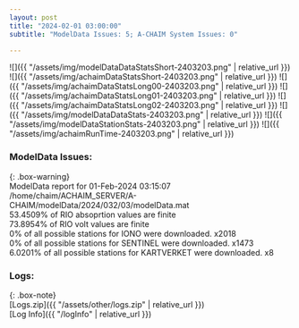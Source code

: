 ```yaml
---
layout: post
title: "2024-02-01 03:00:00"
subtitle: "ModelData Issues: 5; A-CHAIM System Issues: 0"

---
```


![]({{ "/assets/img/modelDataDataStatsShort-2403203.png" | relative_url }})
![]({{ "/assets/img/achaimDataStatsShort-2403203.png" | relative_url }})
![]({{ "/assets/img/achaimDataStatsLong00-2403203.png" | relative_url }})
![]({{ "/assets/img/achaimDataStatsLong01-2403203.png" | relative_url }})
![]({{ "/assets/img/achaimDataStatsLong02-2403203.png" | relative_url }})
![]({{ "/assets/img/modelDataDataStats-2403203.png" | relative_url }})
![]({{ "/assets/img/modelDataStationStats-2403203.png" | relative_url }})
![]({{ "/assets/img/achaimRunTime-2403203.png" | relative_url }})


### ModelData Issues:  
  
{: .box-warning}  
 ModelData report for 01-Feb-2024 03:15:07   
 /home/chaim/ACHAIM_SERVER/A-CHAIM/modelData/2024/032/03/modelData.mat   
 53.4509% of RIO absoprtion values are finite   
 73.8954% of RIO volt values are finite   
 0% of all possible stations for IONO were downloaded. x2018   
 0% of all possible stations for SENTINEL were downloaded. x1473   
 6.0201% of all possible stations for KARTVERKET were downloaded. x8   
  


### Logs:  
  
{: .box-note}  
[Logs.zip]({{ "/assets/other/logs.zip" | relative_url }})  
[Log Info]({{ "/logInfo" | relative_url }})  
